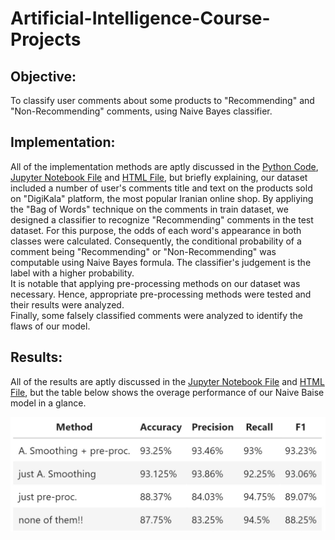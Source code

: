 # Artificial-Intelligence-Course-Projects

## Objective: 
To classify user comments about some products to "Recommending" and "Non-Recommending" comments, using Naive Bayes classifier. 

## Implementation: 
All of the implementation methods are aptly discussed in the [Python Code](https://github.com/moeinsh78/Artificial-Intelligence-Course-Projects/blob/master/NLP-NB/CA3_code.py), [Jupyter Notebook File](https://github.com/moeinsh78/Artificial-Intelligence-Course-Projects/blob/master/NLP-NB/CA3.ipynb) and [HTML File](https://github.com/moeinsh78/Artificial-Intelligence-Course-Projects/blob/master/NLP-NB/CA3_Report.html), but briefly explaining, our dataset included a number of user's comments title and text on the products sold on "DigiKala" platform, the most popular Iranian online shop. By appliying the "Bag of Words" technique on the comments in train dataset, we designed a classifier to recognize "Recommending" comments in the test dataset. For this purpose, the odds of each word's appearance in both classes were calculated. Consequently, the conditional probability of a comment being "Recommending" or "Non-Recommending" was computable using Naive Bayes formula. The classifier's judgement is the label with a higher probability.  
It is notable that applying pre-processing methods on our dataset was necessary. Hence, appropriate pre-processing methods were tested and their results were analyzed.  
Finally, some falsely classified comments were analyzed to identify the flaws of our model.

## Results: 
All of the results are aptly discussed in the [Jupyter Notebook File](https://github.com/moeinsh78/Artificial-Intelligence-Course-Projects/blob/master/NLP-NB/CA3.ipynb) and [HTML File](https://github.com/moeinsh78/Artificial-Intelligence-Course-Projects/blob/master/NLP-NB/CA3_Report.html), but the table below shows the overage performance of our Naive Baise model in a glance.

![alt text](https://github.com/moeinsh78/Artificial-Intelligence-Course-Projects/blob/master/NLP-NB/table.JPG)

